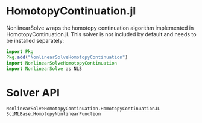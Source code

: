 # HomotopyContinuation.jl

NonlinearSolve wraps the homotopy continuation algorithm implemented in
HomotopyContinuation.jl. This solver is not included by default and needs
to be installed separately:

```julia
import Pkg
Pkg.add("NonlinearSolveHomotopyContinuation")
import NonlinearSolveHomotopyContinuation
import NonlinearSolve as NLS
```

# Solver API

```@docs
NonlinearSolveHomotopyContinuation.HomotopyContinuationJL
SciMLBase.HomotopyNonlinearFunction
```
